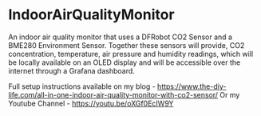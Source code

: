 # IndoorAirQualityMonitor
An indoor air quality monitor that uses a DFRobot CO2 Sensor and a BME280 Environment Sensor. Together these sensors will provide, CO2 concentration, temperature, air pressure and humidity readings, which will be locally available on an OLED display and will be accessible over the internet through a Grafana dashboard.

Full setup instructions available on my blog - https://www.the-diy-life.com/all-in-one-indoor-air-quality-monitor-with-co2-sensor/
Or my Youtube Channel - https://youtu.be/oXGf0EcIW9Y

